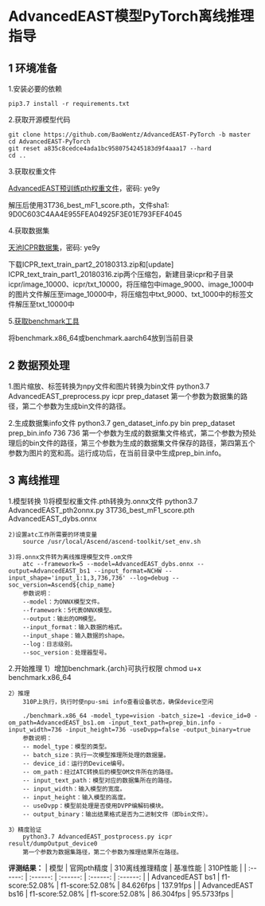 # AdvancedEAST模型PyTorch离线推理指导

## 1 环境准备

1.安装必要的依赖
```
pip3.7 install -r requirements.txt
```

2.获取开源模型代码
```
git clone https://github.com/BaoWentz/AdvancedEAST-PyTorch -b master
cd AdvancedEAST-PyTorch
git reset a835c8cedce4ada1bc9580754245183d9f4aaa17 --hard
cd ..  
```

3.获取权重文件

[AdvancedEAST预训练pth权重文件](https://pan.baidu.com/s/1NSyc-cHKV3IwDo6qojIrKA)，密码: ye9y

解压后使用3T736_best_mF1_score.pth，文件sha1: 9D0C603C4AA4E955FEA04925F3E01E793FEF4045

4.获取数据集

[天池ICPR数据集](https://pan.baidu.com/s/1NSyc-cHKV3IwDo6qojIrKA)，密码: ye9y

下载ICPR_text_train_part2_20180313.zip和[update] ICPR_text_train_part1_20180316.zip两个压缩包，新建目录icpr和子目录icpr/image_10000、icpr/txt_10000，将压缩包中image_9000、image_1000中的图片文件解压至image_10000中，将压缩包中txt_9000、txt_1000中的标签文件解压至txt_10000中

5.[获取benchmark工具](https://support.huawei.com/enterprise/zh/ascend-computing/cann-pid-251168373/software/)

将benchmark.x86_64或benchmark.aarch64放到当前目录

## 2 数据预处理

1.图片缩放、标签转换为npy文件和图片转换为bin文件
	python3.7 AdvancedEAST_preprocess.py icpr prep_dataset
	第一个参数为数据集的路径，第二个参数为生成bin文件的路径。

2.生成数据集info文件
	python3.7 gen_dataset_info.py bin prep_dataset prep_bin.info 736 736
	第一个参数为生成的数据集文件格式，第二个参数为预处理后的bin文件的路径，第三个参数为生成的数据集文件保存的路径，第四第五个参数为图片的宽和高。运行成功后，在当前目录中生成prep_bin.info。

## 3 离线推理 

1.模型转换
	1)将模型权重文件.pth转换为.onnx文件
		python3.7 AdvancedEAST_pth2onnx.py 3T736_best_mF1_score.pth AdvancedEAST_dybs.onnx
	
	2)设置atc工作所需要的环境变量
		source /usr/local/Ascend/ascend-toolkit/set_env.sh
	
	3)将.onnx文件转为离线推理模型文件.om文件
		atc --framework=5 --model=AdvancedEAST_dybs.onnx --output=AdvancedEAST_bs1 --input_format=NCHW --input_shape='input_1:1,3,736,736' --log=debug --soc_version=Ascend${chip_name}
		参数说明：
		--model：为ONNX模型文件。
		--framework：5代表ONNX模型。
		--output：输出的OM模型。
		--input_format：输入数据的格式。
		--input_shape：输入数据的shape。
		--log：日志级别。
		--soc_version：处理器型号。

2.开始推理
	1）增加benchmark.{arch}可执行权限
		chmod u+x benchmark.x86_64
		
	2）推理
		310P上执行，执行时使npu-smi info查看设备状态，确保device空闲
		
		./benchmark.x86_64 -model_type=vision -batch_size=1 -device_id=0 -om_path=AdvancedEAST_bs1.om -input_text_path=prep_bin.info -input_width=736 -input_height=736 -useDvpp=false -output_binary=true
		参数说明：
		-- model_type：模型的类型。
		-- batch_size：执行一次模型推理所处理的数据量。
		-- device_id：运行的Device编号。
		-- om_path：经过ATC转换后的模型OM文件所在的路径。
		-- input_text_path：模型对应的数据集所在的路径。
		-- input_width：输入模型的宽度。
		-- input_height：输入模型的高度。
		-- useDvpp：模型前处理是否使用DVPP编解码模块。
		-- output_binary：输出结果格式是否为二进制文件（即bin文件）。
		
	3）精度验证
		python3.7 AdvancedEAST_postprocess.py icpr result/dumpOutput_device0
		第一个参数为数据集路径，第二个参数为推理结果所在路径。

**评测结果：**
| 模型      | 官网pth精度  | 310离线推理精度  | 基准性能    | 310P性能    |
| :------: | :------: | :------: | :------:  | :------:  |
| AdvancedEAST bs1  | f1-score:52.08% | f1-score:52.08% | 84.626fps | 137.91fps |
| AdvancedEAST bs16 | f1-score:52.08% | f1-score:52.08% | 86.304fps | 95.5733fps |

